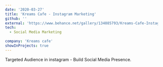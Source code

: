 ```yaml
---
date: '2020-03-27'
title: 'Kreams Cafe - Instagram Marketing'
github: ''
external: 'https://www.behance.net/gallery/134085793/Kreams-Cafe-Instagram'
tech:
  - Social Media Marketing
  
company: 'Kreams cafe'
showInProjects: true
---
```


Targeted Audience in instagram - Build Social Media Presence. 
